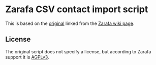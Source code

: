 Zarafa CSV contact import script
================================

This is based on the [original](http://www.zarafa.com/wiki/images/4/4b/Csv2contacts.zip) linked from the [Zarafa wiki page](http://www.zarafa.com/wiki/index.php/CSV_contact_import_script).

License
-------
The original script does not specify a license, but according to Zarafa support it is [AGPLv3](http://www.gnu.org/licenses/agpl.html).

